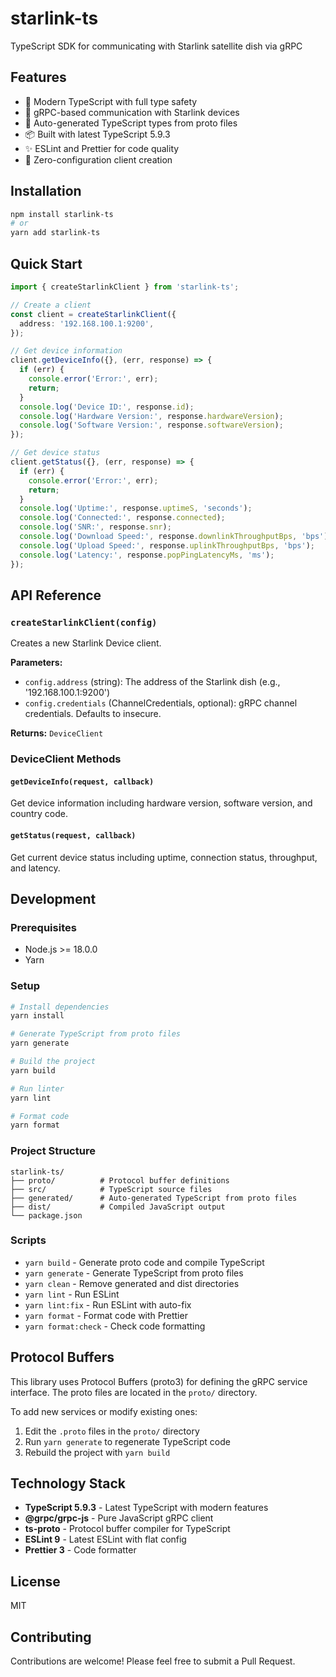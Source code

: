 # starlink-ts

TypeScript SDK for communicating with Starlink satellite dish via gRPC

## Features

- 🚀 Modern TypeScript with full type safety
- 📡 gRPC-based communication with Starlink devices
- 🔧 Auto-generated TypeScript types from proto files
- 📦 Built with latest TypeScript 5.9.3
- ✨ ESLint and Prettier for code quality
- 🎯 Zero-configuration client creation

## Installation

```bash
npm install starlink-ts
# or
yarn add starlink-ts
```

## Quick Start

```typescript
import { createStarlinkClient } from 'starlink-ts';

// Create a client
const client = createStarlinkClient({
  address: '192.168.100.1:9200',
});

// Get device information
client.getDeviceInfo({}, (err, response) => {
  if (err) {
    console.error('Error:', err);
    return;
  }
  console.log('Device ID:', response.id);
  console.log('Hardware Version:', response.hardwareVersion);
  console.log('Software Version:', response.softwareVersion);
});

// Get device status
client.getStatus({}, (err, response) => {
  if (err) {
    console.error('Error:', err);
    return;
  }
  console.log('Uptime:', response.uptimeS, 'seconds');
  console.log('Connected:', response.connected);
  console.log('SNR:', response.snr);
  console.log('Download Speed:', response.downlinkThroughputBps, 'bps');
  console.log('Upload Speed:', response.uplinkThroughputBps, 'bps');
  console.log('Latency:', response.popPingLatencyMs, 'ms');
});
```

## API Reference

### `createStarlinkClient(config)`

Creates a new Starlink Device client.

**Parameters:**

- `config.address` (string): The address of the Starlink dish (e.g., '192.168.100.1:9200')
- `config.credentials` (ChannelCredentials, optional): gRPC channel credentials. Defaults to insecure.

**Returns:** `DeviceClient`

### DeviceClient Methods

#### `getDeviceInfo(request, callback)`

Get device information including hardware version, software version, and country code.

#### `getStatus(request, callback)`

Get current device status including uptime, connection status, throughput, and latency.

## Development

### Prerequisites

- Node.js >= 18.0.0
- Yarn

### Setup

```bash
# Install dependencies
yarn install

# Generate TypeScript from proto files
yarn generate

# Build the project
yarn build

# Run linter
yarn lint

# Format code
yarn format
```

### Project Structure

```
starlink-ts/
├── proto/          # Protocol buffer definitions
├── src/            # TypeScript source files
├── generated/      # Auto-generated TypeScript from proto files
├── dist/           # Compiled JavaScript output
└── package.json
```

### Scripts

- `yarn build` - Generate proto code and compile TypeScript
- `yarn generate` - Generate TypeScript from proto files
- `yarn clean` - Remove generated and dist directories
- `yarn lint` - Run ESLint
- `yarn lint:fix` - Run ESLint with auto-fix
- `yarn format` - Format code with Prettier
- `yarn format:check` - Check code formatting

## Protocol Buffers

This library uses Protocol Buffers (proto3) for defining the gRPC service interface. The proto files are located in the `proto/` directory.

To add new services or modify existing ones:

1. Edit the `.proto` files in the `proto/` directory
2. Run `yarn generate` to regenerate TypeScript code
3. Rebuild the project with `yarn build`

## Technology Stack

- **TypeScript 5.9.3** - Latest TypeScript with modern features
- **@grpc/grpc-js** - Pure JavaScript gRPC client
- **ts-proto** - Protocol buffer compiler for TypeScript
- **ESLint 9** - Latest ESLint with flat config
- **Prettier 3** - Code formatter

## License

MIT

## Contributing

Contributions are welcome! Please feel free to submit a Pull Request.
